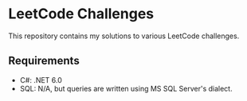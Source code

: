 # LeetCode Challenges

This repository contains my solutions to various LeetCode challenges.

## Requirements

- C#: .NET 6.0
- SQL: N/A, but queries are written using MS SQL Server's dialect.
